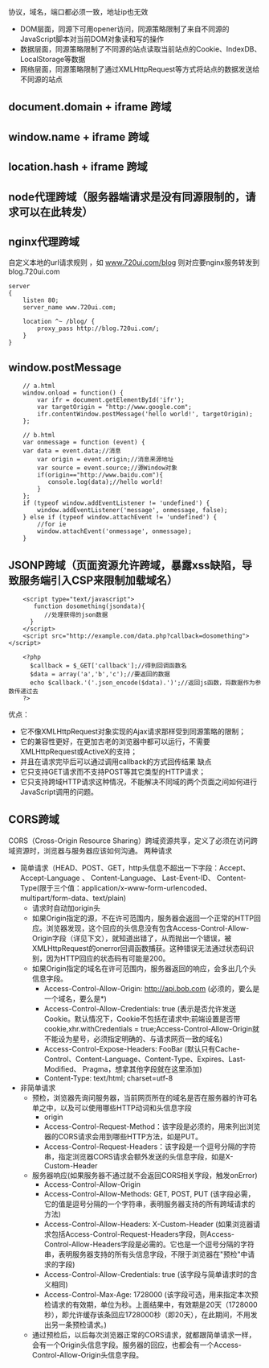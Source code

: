 协议，域名，端口都必须一致，地址ip也无效

- DOM层面，同源下可用opener访问，同源策略限制了来自不同源的JavaScript脚本对当前DOM对象读和写的操作
- 数据层面，同源策略限制了不同源的站点读取当前站点的Cookie、IndexDB、LocalStorage等数据
- 网络层面，同源策略限制了通过XMLHttpRequest等方式将站点的数据发送给不同源的站点

## document.domain + iframe 跨域
## window.name + iframe 跨域
## location.hash + iframe 跨域
## node代理跨域（服务器端请求是没有同源限制的，请求可以在此转发）
## nginx代理跨域
自定义本地的url请求规则 ，如 www.720ui.com/blog 则对应要nginx服务转发到 blog.720ui.com
```
server
{
    listen 80;
    server_name www.720ui.com;

    location ^~ /blog/ {
        proxy_pass http://blog.720ui.com/;
    }   
}
```

## window.postMessage
```
    // a.html
    window.onload = function() {  
        var ifr = document.getElementById('ifr');  
        var targetOrigin = "http://www.google.com";  
        ifr.contentWindow.postMessage('hello world!', targetOrigin);  
    };
    
    // b.html
    var onmessage = function (event) {  
    var data = event.data;//消息  
        var origin = event.origin;//消息来源地址  
        var source = event.source;//源Window对象  
        if(origin=="http://www.baidu.com"){  
           console.log(data);//hello world!  
        }  
    };  
    if (typeof window.addEventListener != 'undefined') {  
        window.addEventListener('message', onmessage, false);  
    } else if (typeof window.attachEvent != 'undefined') {  
        //for ie  
        window.attachEvent('onmessage', onmessage);  
    }
```

## JSONP跨域（页面资源允许跨域，暴露xss缺陷，导致服务端引入CSP来限制加载域名）
```
    <script type="text/javascript">
       function dosomething(jsondata){
          //处理获得的json数据
      }
    </script>
    <script src="http://example.com/data.php?callback=dosomething"></script>
    
    <?php
      $callback = $_GET['callback'];//得到回调函数名
      $data = array('a','b','c');//要返回的数据
      echo $callback.'('.json_encode($data).')';//返回js函数，将数据作为参数传递过去
    ?>
```
优点：
- 它不像XMLHttpRequest对象实现的Ajax请求那样受到同源策略的限制；
- 它的兼容性更好，在更加古老的浏览器中都可以运行，不需要XMLHttpRequest或ActiveX的支持；
- 并且在请求完毕后可以通过调用callback的方式回传结果
缺点
- 它只支持GET请求而不支持POST等其它类型的HTTP请求；
- 它只支持跨域HTTP请求这种情况，不能解决不同域的两个页面之间如何进行JavaScript调用的问题。

## CORS跨域
CORS（Cross-Origin Resource Sharing）跨域资源共享，定义了必须在访问跨域资源时，浏览器与服务器应该如何沟通。
两种请求
- 简单请求（HEAD、POST、GET，http头信息不超出一下字段：Accept、Accept-Language 、 Content-Language、 Last-Event-ID、 Content-Type(限于三个值：application/x-www-form-urlencoded、multipart/form-data、text/plain)
  - 请求时自动加origin头
  - 如果Origin指定的源，不在许可范围内，服务器会返回一个正常的HTTP回应。浏览器发现，这个回应的头信息没有包含Access-Control-Allow-Origin字段（详见下文），就知道出错了，从而抛出一个错误，被XMLHttpRequest的onerror回调函数捕获。这种错误无法通过状态码识别，因为HTTP回应的状态码有可能是200。
  - 如果Origin指定的域名在许可范围内，服务器返回的响应，会多出几个头信息字段。
    - Access-Control-Allow-Origin: http://api.bob.com (必须的，要么是一个域名，要么是*)
    - Access-Control-Allow-Credentials: true (表示是否允许发送Cookie。默认情况下，Cookie不包括在请求中;前端设置是否带cookie,xhr.withCredentials = true;Access-Control-Allow-Origin就不能设为星号，必须指定明确的、与请求网页一致的域名)
    - Access-Control-Expose-Headers: FooBar (默认只有Cache-Control、Content-Language、Content-Type、Expires、Last-Modified、        Pragma，想拿其他字段就在这里添加)
    - Content-Type: text/html; charset=utf-8 
- 非简单请求
  - 预检，浏览器先询问服务器，当前网页所在的域名是否在服务器的许可名单之中，以及可以使用哪些HTTP动词和头信息字段
    - origin
    - Access-Control-Request-Method：该字段是必须的，用来列出浏览器的CORS请求会用到哪些HTTP方法，如是PUT。
    - Access-Control-Request-Headers：该字段是一个逗号分隔的字符串，指定浏览器CORS请求会额外发送的头信息字段，如是X-Custom-Header
  - 服务器响应(如果服务器不通过就不会返回CORS相关字段，触发onError)
    - Access-Control-Allow-Origin
    - Access-Control-Allow-Methods: GET, POST, PUT (该字段必需，它的值是逗号分隔的一个字符串，表明服务器支持的所有跨域请求的方法)
    - Access-Control-Allow-Headers: X-Custom-Header (如果浏览器请求包括Access-Control-Request-Headers字段，则Access-Control-Allow-Headers字段是必需的。它也是一个逗号分隔的字符串，表明服务器支持的所有头信息字段，不限于浏览器在"预检"中请求的字段)
    - Access-Control-Allow-Credentials: true (该字段与简单请求时的含义相同)
    - Access-Control-Max-Age: 1728000 (该字段可选，用来指定本次预检请求的有效期，单位为秒。上面结果中，有效期是20天（1728000秒），即允许缓存该条回应1728000秒（即20天），在此期间，不用发出另一条预检请求。)
  - 通过预检后，以后每次浏览器正常的CORS请求，就都跟简单请求一样，会有一个Origin头信息字段。服务器的回应，也都会有一个Access-Control-Allow-Origin头信息字段。
`````NP主要被老的浏览器支持，它们往往不支持CORS，而绝大多数现代浏览器都已经支持了CORS）。